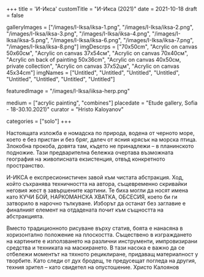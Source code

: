 +++
title = 'И-Икса'
customTitle = "И-Икса (2021)"
date = 2021-10-18
draft = false

galleryImages = ["/images/I-Iksa/iksa-1.png", "/images/I-Iksa/iksa-2.png", "/images/I-Iksa/iksa-3.png", "/images/I-Iksa/iksa-4.png", "/images/I-Iksa/iksa-5.png", "/images/I-Iksa/iksa-6.png", "/images/I-Iksa/iksa-7.png", "/images/I-Iksa/iksa-8.png"]
imgDescrps = ["70x50cm", "Acrylic on canvas 50x60см", "Acrylic on canvas 37x54см", "Acrylic on canvas 70x40см", "Acrylic on back of painting 50x36cm", "Acrylic on canvas 40x50см, private collection", "Acrylic on canvas 37x52цм", "Acrylic on canvas 45x34cm"]
imgNames = ["Untitled", "Untitled", "Untitled", "Untitled", "Untitled", "Untitled", "Untitled", "Untitled"]


featuredImage = "/images/I-Iksa/iiksa-herp.png"


medium = ["acrylic painting", "combines"]
placedate = "Etude gallery, Sofia - 18-30.10.2021)"
curator = "Hristo Kaloyanov"

categories = ["solo"]
+++


Настоящaта изложба е номадска по природа, водена от черното море, което е без пристан и без бряг, далеч от ясния крясък на морска птица. Злокобна прокоба, довята там, където не принадлежи – в планинското подножие. Тази предварителна бележка очертава възможната география на живописната екзистенция, отвъд конкретното пространство.

И-ИКСА е експресионистичен завой към чистата абстракция. Ход, който съхранява техничността на автора, същевременно скривайки неговия жест в завършените картини. Те биха могли да носят имена като КУЧИ БОЙ, НАРКОМАНСКА ХВАТКА, ОБСЕСИЯ, което би ги затворило в нарочно тълкуване. Изборът да останат без заглавие е финалният елемент на отдадената почит към същността на абстракцията.

Вместо традиционното рисуване върху статив, боята е нанасяна в хоризонтално положение на плоскостта. Съществено в изграждането на картините е използването на различни инструменти, импровизирани средства и техниката на маскирането. В тази насока е важно да се отбележи моментът на тяхното рециклиране, придаващ материалност у творбите.
Като следи от дух бродещ, те предусещат погледа на другия, техния зрител – като свидетел на опустошение.
Христо Калоянов